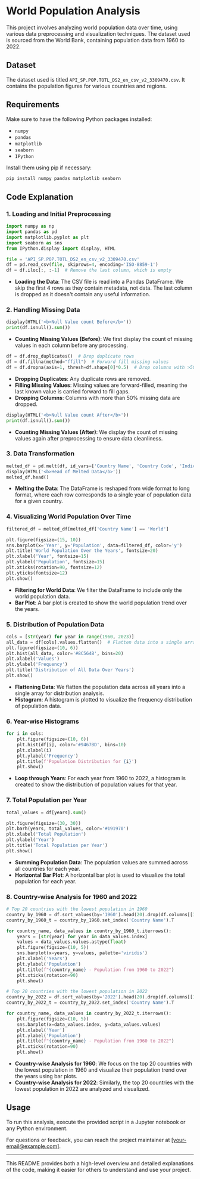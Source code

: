 # World Population Analysis

This project involves analyzing world population data over time, using various data preprocessing and visualization techniques. The dataset used is sourced from the World Bank, containing population data from 1960 to 2022.

## Dataset

The dataset used is titled `API_SP.POP.TOTL_DS2_en_csv_v2_3309470.csv`. It contains the population figures for various countries and regions.

## Requirements

Make sure to have the following Python packages installed:

- `numpy`
- `pandas`
- `matplotlib`
- `seaborn`
- `IPython`

Install them using pip if necessary:

```bash
pip install numpy pandas matplotlib seaborn
```

## Code Explanation

### 1. **Loading and Initial Preprocessing**

```python
import numpy as np
import pandas as pd
import matplotlib.pyplot as plt
import seaborn as sns
from IPython.display import display, HTML

file = 'API_SP.POP.TOTL_DS2_en_csv_v2_3309470.csv'
df = pd.read_csv(file, skiprows=4, encoding='ISO-8859-1')
df = df.iloc[:, :-1]  # Remove the last column, which is empty
```

- **Loading the Data**: The CSV file is read into a Pandas DataFrame. We skip the first 4 rows as they contain metadata, not data. The last column is dropped as it doesn't contain any useful information.

### 2. **Handling Missing Data**

```python
display(HTML('<b>Null Value count Before</b>'))
print(df.isnull().sum())
```

- **Counting Missing Values (Before)**: We first display the count of missing values in each column before any processing.

```python
df = df.drop_duplicates()  # Drop duplicate rows
df = df.fillna(method="ffill")  # Forward fill missing values
df = df.dropna(axis=1, thresh=df.shape[0]*0.5)  # Drop columns with >50% missing data
```

- **Dropping Duplicates**: Any duplicate rows are removed.
- **Filling Missing Values**: Missing values are forward-filled, meaning the last known value is carried forward to fill gaps.
- **Dropping Columns**: Columns with more than 50% missing data are dropped.

```python
display(HTML('<b>Null Value count After</b>'))
print(df.isnull().sum())
```

- **Counting Missing Values (After)**: We display the count of missing values again after preprocessing to ensure data cleanliness.

### 3. **Data Transformation**

```python
melted_df = pd.melt(df, id_vars=['Country Name', 'Country Code', 'Indicator Name', 'Indicator Code'], var_name='Year', value_name='Population')
display(HTML('<b>Head of Melted Data</b>'))
melted_df.head()
```

- **Melting the Data**: The DataFrame is reshaped from wide format to long format, where each row corresponds to a single year of population data for a given country.

### 4. **Visualizing World Population Over Time**

```python
filtered_df = melted_df[melted_df['Country Name'] == 'World']

plt.figure(figsize=(15, 10))
sns.barplot(x='Year', y='Population', data=filtered_df, color='y')
plt.title('World Population Over the Years', fontsize=20)
plt.xlabel('Year', fontsize=15)
plt.ylabel('Population', fontsize=15)
plt.xticks(rotation=90, fontsize=12)
plt.yticks(fontsize=12)
plt.show()
```

- **Filtering for World Data**: We filter the DataFrame to include only the world population data.
- **Bar Plot**: A bar plot is created to show the world population trend over the years.

### 5. **Distribution of Population Data**

```python
cols = [str(year) for year in range(1960, 2023)]
all_data = df[cols].values.flatten()  # Flatten data into a single array
plt.figure(figsize=(10, 6))
plt.hist(all_data, color='#8C564B', bins=20)
plt.xlabel('Values')
plt.ylabel('Frequency')
plt.title('Distribution of All Data Over Years')
plt.show()
```

- **Flattening Data**: We flatten the population data across all years into a single array for distribution analysis.
- **Histogram**: A histogram is plotted to visualize the frequency distribution of population data.

### 6. **Year-wise Histograms**

```python
for i in cols:
    plt.figure(figsize=(10, 6))
    plt.hist(df[i], color='#9467BD', bins=10)
    plt.xlabel(i)
    plt.ylabel('Frequency')
    plt.title(f'Population Distribution for {i}')
    plt.show()
```

- **Loop through Years**: For each year from 1960 to 2022, a histogram is created to show the distribution of population values for that year.

### 7. **Total Population per Year**

```python
total_values = df[years].sum()

plt.figure(figsize=(30, 30))
plt.barh(years, total_values, color='#191970')
plt.xlabel('Total Population')
plt.ylabel('Year')
plt.title('Total Population per Year')
plt.show()
```

- **Summing Population Data**: The population values are summed across all countries for each year.
- **Horizontal Bar Plot**: A horizontal bar plot is used to visualize the total population for each year.

### 8. **Country-wise Analysis for 1960 and 2022**

```python
# Top 20 countries with the lowest population in 1960
country_by_1960 = df.sort_values(by='1960').head(20).drop(df.columns[[1, 2, 3]], axis=1)
country_by_1960_t = country_by_1960.set_index('Country Name').T

for country_name, data_values in country_by_1960_t.iterrows():
    years = [str(year) for year in data_values.index]
    values = data_values.values.astype(float)
    plt.figure(figsize=(10, 5))
    sns.barplot(x=years, y=values, palette='viridis')
    plt.xlabel('Years')
    plt.ylabel('Population')
    plt.title(f"{country_name} - Population from 1960 to 2022")
    plt.xticks(rotation=90)
    plt.show()

# Top 20 countries with the lowest population in 2022
country_by_2022 = df.sort_values(by='2022').head(20).drop(df.columns[[1, 2, 3]], axis=1)
country_by_2022_t = country_by_2022.set_index('Country Name').T

for country_name, data_values in country_by_2022_t.iterrows():
    plt.figure(figsize=(10, 5))
    sns.barplot(x=data_values.index, y=data_values.values)
    plt.xlabel('Year')
    plt.ylabel('Population')
    plt.title(f"{country_name} - Population from 1960 to 2022")
    plt.xticks(rotation=90)
    plt.show()
```

- **Country-wise Analysis for 1960**: We focus on the top 20 countries with the lowest population in 1960 and visualize their population trend over the years using bar plots.
- **Country-wise Analysis for 2022**: Similarly, the top 20 countries with the lowest population in 2022 are analyzed and visualized.

## Usage

To run this analysis, execute the provided script in a Jupyter notebook or any Python environment.



For questions or feedback, you can reach the project maintainer at [your-email@example.com].

---

This README provides both a high-level overview and detailed explanations of the code, making it easier for others to understand and use your project.
